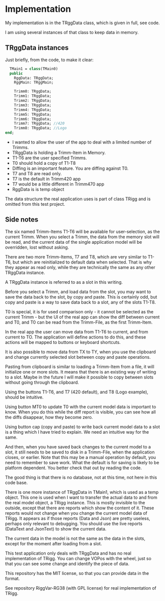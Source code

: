 # Implementation

My implementation is in the TRggData class, which is given in full, see code.

I am using several instances of that class to keep data in memory.

## TRggData instances

Just briefly, from the code, to make it clear:

```pascal
  TMain1 = class(TMain0)
  public
    RggData: TRggData;
    RggMain: TRggMain;

    Trimm0: TRggData;
    Trimm1: TRggData;
    Trimm2: TRggData;
    Trimm3: TRggData;
    Trimm4: TRggData;
    Trimm5: TRggData;
    Trimm6: TRggData;
    Trimm7: TRggData; //420
    Trimm8: TRggData; //Logo    
end;
```

- I wanted to allow the user of the app to deal with a limited number of Trimms.
- TRggData is holding a Trimm-Item in Memory.
- T1-T6 are the user specified Trimms.
- T0 should hold a copy of T1-T8
- Diffing is an important feature. You are diffing against T0.
- T7 and T8 are read only.
- T7 is the default in Trimm420 app
- T7 would be a little different in Trimm470 app
- RggData is is temp object

The data structure the real application uses is part of class TRigg and is omitted from this test project.

## Side notes

The six named Trimm-Items T1-T6 will be available for user-selection, as the current Trimm.
When you select a Trimm, the data from the memory slot will be read,
and the current data of the single application model will be overridden, lost without asking.

There are two more Trimm-Items, T7 and T8, which are very similar to T1-T6,
but which are reinitialized to default data when selected.
That is why they appear as read only, while they are technically the same as any other TRggData instance.

A TRggData instance is referred to as a slot in this writing.

Before you select a Trimm, and load data from the slot,
you may want to save the data back to the slot, by copy and paste.
This is certainly odd, but copy and paste is a way to save data back to a slot,
any of the slots T1-T8.

T0 is special, it is for used comparison only - it cannot be selected as the current Trimm -
but the UI of the real app can show the diff between current and T0,
and T0 can be read from the Trimm-File, as the first Trimm-Item.

In the real app the user can move data from T1-T6 to current,
and from current to TO.
The application will define actions to do this,
and these actions will be mapped to buttons or keyboard shortcuts.

It is also possible to move data from TX to TY, when you use the clipboard
and change currently selected slot between copy and paste operations.

Pasting from clipboard is similar to loading a Trimm-Item from a file, it will initialize one or more slots.
It means that there is an existing way of writing to a slot.
Maybe in the future I will make it possible to copy between slots without going through the clipboard.

Using the buttons T1-T6, and T7 (420 default), and T8 (Logo example), should be intuitive.

Using button MT0 to update T0 with the current model data is important to know.
When you do this while the diff report is visible,
you can see how all the diffs disappear,
how they become zero.

Using button cap (copy and paste) to write back current model data to a slot is a thing which I have tried to explain.
We need an intuitive way  for the same.

And then, when you have saved back changes to the current model to a slot,
it still needs to be saved to disk in a Trimm-File,
when the application closes, or earlier.
Note that this may be a manual operation by default, you need to remember to save work.
What the default is for saving is likely to be platform dependent.
You better check that out by reading the code.

The good thing is that there is no database, not at this time, not here in this code base.

There is one more instance of TRggData in TMain1, which is used as a temp object.
This one is used when I want to transfer the actual data to and from the real model object, a TRigg instance.
This is mostly invisible to the outside, except that there are reports which show the content of it.
These reports would not change when you change the current model data of TRigg.
It appears as if those reports (Data and Json) are pretty useless, perhaps only relevant to debugging.
You should use the live reports (DataText and JsonText) to show the current data.

The current data in the model is not the same as the data in the slots,
except for the moment after loading from a slot.

This test application only deals with TRggData and has no real implementation of TRigg.
You can change VOPos with the wheel, just so that you can see some change and identify the piece of data.

This repository has the MIT license, so that you can provide data in the format.

See repository RiggVar-RG38 (with GPL license) for real implementation of TRigg.
